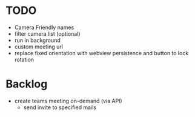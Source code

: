 # TODO

- Camera Friendly names
- filter camera list (optional)
- run in background
- custom meeting url
- replace fixed orientation with webview persistence and button to lock rotation


# Backlog
- create teams meeting on-demand (via API)
    - send invite to specified mails
